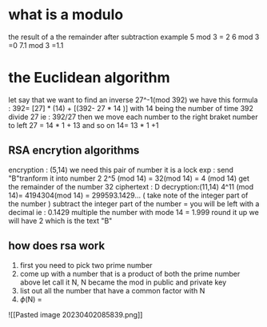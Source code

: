 # what is a modulo 
the result of a the remainder after subtraction 
example 
5 mod 3 = 2 
6 mod 3 =0 
7.1 mod 3 =1.1 
# the Euclidean algorithm 
let say that we want to find an inverse 27^-1(mod 392)
we have this formula : 
	392= [27] * (14) + [(392- 27 * 14 )]
	with 14 being the number of time 392 divide 27 ie : 392/27 
	then we move each number to the right braket number to left
	27 = 14 * 1 + 13 
	and so on 
	14= 13 * 1 +1
## RSA encrytion algorithms 
encryption : (5,14) 
we need this pair of number it is a lock 
exp : send "B"tranform it into number 2 
2^5 (mod 14) = 32(mod 14)
					= 4 (mod 14) get the remainder of the number 32
ciphertext : D 
decryption:(11,14)
4^11 (mod 14)= 4194304(mod 14)
					= 299593.1429... ( take note of the integer part of the number )
					subtract the integer part of the number 
					= you will be left with a decimal ie : 0.1429 
					multiple the number with mode 14 
					= 1.999
					round it up we will have 2 which is the text "B"
## how does rsa work 
1. first you need to pick two prime number 
2. come up with a number that is a product of both the prime    number above let call it N, N became the mod in public and private key 
3. list out all the number  that have a common factor with N 
4. $\phi$(N) = 

![[Pasted image 20230402085839.png]]





